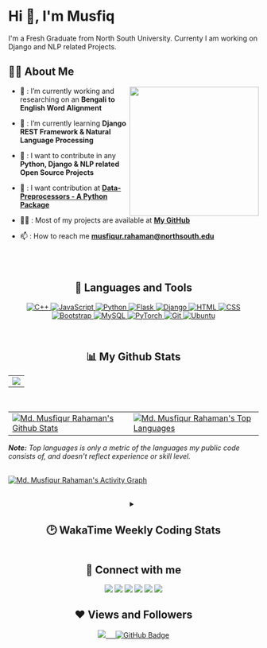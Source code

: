 <!-- <a href="#"><img style="align:center;" width="100%" height="auto" src="https://i.imgur.com/PxEVCZg.png" /></a> -->


<h1 align="left">Hi 👋,  I'm Musfiq </h1>
    
<p align="left">
    I'm a Fresh Graduate from North South University. Currenty I am working on Django and NLP related Projects. <br>
<p>

## 🙋‍♂️ About Me

<!-- <img align="right" src="https://www.vegamoontech.com/wp-content/uploads/2020/03/web-design.gif" height="260"> </img> -->
<img align="right" src="https://img.freepik.com/free-vector/laptop-with-program-code-isometric-icon-software-development-programming-applications-dark-neon_39422-971.jpg?t=st=1653495998~exp=1653496598~hmac=dbe9e6f17aa7e7b91a6bb6071bbe33ef1c65b76827a01c7ce6196c7946ee04b2&w=740" height="260"> </img>

- 🔭  : I’m currently working and researching on an **Bengali to English Word Alignment**

- 🌱  : I’m currently learning **Django REST Framework & Natural Language Processing**

- 👯  : I want to contribute in any **Python, Django & NLP related Open Source Projects**
- 👯  : I want contribution at **[Data-Preprocessors - A Python Package](https://github.com/MusfiqDehan/data-preprocessors)** 

- 👨‍💻  : Most of my projects are available at **[My GitHub](https://github.com/MusfiqDehan)**

- 📫  : How to reach me **[musfiqur.rahaman@northsouth.edu]()**

<!-- - ⚡ : Fun fact **I love playing video games (CS:GO)** -->

<br>
<br>


<h2 align="center"> 🚀 Languages and Tools </h2>
  
<p align="center"> 
    <a href="https://www.w3schools.com/CPP/" target="_blank"> <img src="https://img.icons8.com/color/48/000000/c-plus-plus-logo.png" title="C++"/> </a>
    <a href="https://developer.mozilla.org/en-US/docs/Web/JavaScript" target="_blank"> <img src="https://img.icons8.com/color/48/000000/javascript.png" title="JavaScript"/> </a>
    <a href="https://www.programiz.com/python-programming" target="_blank"> <img src="https://img.icons8.com/color/48/000000/python.png" title="Python"/> </a>
    <a href="https://flutter.dev/" target="_blank"> <img src="https://img.icons8.com/color/48/000000/flask.png" title="Flask"/> </a> 
    <a href="https://flutter.dev/" target="_blank"> <img src="https://img.icons8.com/color/48/000000/django.png" title="Django"/> </a> 
    <a href="https://www.w3.org/html/" target="_blank"> <img src="https://img.icons8.com/color/48/000000/html-5.png" title="HTML"/> </a> 
    <a href="https://www.w3schools.com/css/" target="_blank"> <img src="https://img.icons8.com/color/48/000000/css3.png" title="CSS"/> </a> 
    <a href="https://www.w3schools.com/css/" target="_blank"> <img src="https://img.icons8.com/color/48/000000/bootstrap.png" title="Bootstrap"/> </a> 
    <a href="https://www.w3schools.com/css/" target="_blank"> <img src="https://img.icons8.com/color/48/000000/mysql-logo.png" title="MySQL"/> </a> 
    <a href="https://www.w3schools.com/css/" target="_blank"> <img src="https://cdn.icon-icons.com/icons2/2699/PNG/96/pytorch_logo_icon_169823.png" title="PyTorch"/> </a> 
    <a href="https://www.w3schools.com/css/" target="_blank"> <img src="https://img.icons8.com/color/48/000000/git.png" title="Git"/> </a> 
    <a href="https://www.w3schools.com/css/" target="_blank"> <img src="https://img.icons8.com/color/48/000000/ubuntu.png" title="Ubuntu"/> </a> 
</p>


<br/>
  
<h2 align="center"> 📊 My Github Stats </h2>
<p align="center">
    <table align="center">
        <tr>
            <td>
                <a href="https://git.io/streak-stats">
        <img src="https://github-readme-streak-stats.herokuapp.com?user=MusfiqDehan&theme=black-ice&hide_border=true&date_format=M%20j%5B%2C%20Y%5D&background=0D1117"></a>
            </td>
        </tr>
   </table>
</p>


<br/>
<table>
    <tr>
        <td>
            <a href="https://github.com/anuraghazra/github-readme-stats"><img alt="Md. Musfiqur Rahaman's Github Stats" src="https://github-readme-stats.vercel.app/api?username=MusfiqDehan&show_icons=true&count_private=true&theme=react&hide_border=true&bg_color=0D1117" />
            </a>
        </td>
        <td>
            <a href="https://github.com/anuraghazra/github-readme-stats"><img alt="Md. Musfiqur Rahaman's Top Languages" src="https://github-readme-stats.vercel.app/api/top-langs/?username=MusfiqDehan&langs_count=8.0&hide=php,hack&count_private=true&layout=compact&theme=react&hide_border=true&bg_color=0D1117" />
            </a>
        </td>
    </tr>
</table>
<em><b>Note:</b> Top languages is only a metric of the languages my public code consists of, and doesn't reflect experience or skill level.</em>
<br/>
<br/>

<a href="https://github.com/ashutosh00710/github-readme-activity-graph"><img alt="Md. Musfiqur Rahaman's Activity Graph" src="https://activity-graph.herokuapp.com/graph?username=MusfiqDehan&bg_color=0D1117&color=5BCDEC&line=5BCDEC&point=FFFFFF&hide_border=true" /></a>
<br/>
<br/>

<details align="center">
    <summary><h2 align="center">🕑 WakaTime Weekly Coding Stats </h2></summary>
    <p align="center">
        <table align="center">
            <tr>
                <td>
                    <a href="https://wakatime.com/@MusfiqDehan">
                        <img title="Wakatime Weekly Coding States" src="https://github-readme-stats.vercel.app/api/wakatime?username=MusfiqDehan&theme=react&hide_border=true&bg_color=0D1117&hide_title=true">
                    </a>
                </td>
            </tr>
       </table>
    </p>
</details>


<h2 align="center"> 🔗 Connect with me </h2>
<p align="center">
<a href = "https://www.linkedin.com/in/MusfiqDehan/" target="_blank"><img src="https://img.icons8.com/fluent/48/000000/linkedin.png"></a>
<a href = "https://twitter.com/MusfiqDehan" target="_blank"><img src="https://img.icons8.com/fluent/48/000000/twitter.png"></a>
<a href = "https://codepen.io/MusfiqDehan" target="_blank"><img src="https://img.icons8.com/ios-filled/48/codepen.png"></a>
<a href = "" target="_blank"><img src="https://user-images.githubusercontent.com/47440165/170583847-d14634c7-5ed1-4869-bb1e-50e084ddcb17.png"></a>
<a href = "https://leetcode.com/MusfiqDehan/" target="_blank"><img src="https://img.icons8.com/external-tal-revivo-color-tal-revivo/48/4a90e2/external-level-up-your-coding-skills-and-quickly-land-a-job-logo-color-tal-revivo.png"></a>
<a href = "https://www.instagram.com/MusfiqDehan/" target="_blank"><img src="https://img.icons8.com/fluent/48/000000/instagram-new.png"></a>
<!-- <a href = "https://musfiqdehan.xyz/" target="_blank"><img src="https://img.icons8.com/fluency/48/000000/home.png"></a> -->
</p>

<h2 align="center"> ❤️ Views and Followers </h2>
<p align="center">
<a href="https://github.com/Meghna-DAS/github-profile-views-counter">
    <img src="https://komarev.com/ghpvc/?username=MusfiqDehan">&nbsp;&nbsp;&nbsp;&nbsp;
</a>
<a href="https://github.com/MusfiqDehan?tab=followers">
    <img src="https://img.shields.io/github/followers/MusfiqDehan?label=Followers&style=social" alt="GitHub Badge">
</a>
    
    
</p>

